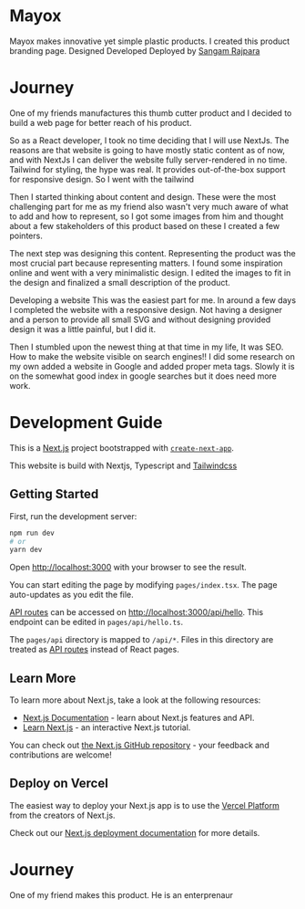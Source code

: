 # Mayox

Mayox makes innovative yet simple plastic products.
I created this product branding page.
Designed Developed Deployed by [Sangam Rajpara](mailto:sangamrajpara@gmail.com)

# Journey
One of my friends manufactures this thumb cutter product and I decided to build a web page for better reach of his product.

So as a React developer, I took no time deciding that I will use NextJs. The reasons are that website is going to have mostly static content as of now, and with NextJs I can deliver the website fully server-rendered in no time. Tailwind for styling, the hype was real. It provides out-of-the-box support for responsive design. So I went with the tailwind

Then I started thinking about content and design. These were the most challenging part for me as my friend also wasn't very much aware of what to add and how to represent, so I got some images from him and thought about a few stakeholders of this product based on these I created a few pointers.

The next step was designing this content. Representing the product was the most crucial part because representing matters. I found some inspiration online and went with a very minimalistic design. I edited the images to fit in the design and finalized a small description of the product.

Developing a website This was the easiest part for me. In around a few days I completed the website with a responsive design. Not having a designer and a person to provide all small SVG and without designing provided design it was a little painful, but I did it.

Then I stumbled upon the newest thing at that time in my life, It was SEO. How to make the website visible on search engines!! I did some research on my own added a website in Google and added proper meta tags. Slowly it is on the somewhat good index in google searches but it does need more work.



# Development Guide

This is a [Next.js](https://nextjs.org/) project bootstrapped with [`create-next-app`](https://github.com/vercel/next.js/tree/canary/packages/create-next-app).

This website is build with Nextjs, Typescript and [Tailwindcss](https://tailwindcss.com/)
## Getting Started

First, run the development server:

```bash
npm run dev
# or
yarn dev
```

Open [http://localhost:3000](http://localhost:3000) with your browser to see the result.

You can start editing the page by modifying `pages/index.tsx`. The page auto-updates as you edit the file.

[API routes](https://nextjs.org/docs/api-routes/introduction) can be accessed on [http://localhost:3000/api/hello](http://localhost:3000/api/hello). This endpoint can be edited in `pages/api/hello.ts`.

The `pages/api` directory is mapped to `/api/*`. Files in this directory are treated as [API routes](https://nextjs.org/docs/api-routes/introduction) instead of React pages.

## Learn More

To learn more about Next.js, take a look at the following resources:

- [Next.js Documentation](https://nextjs.org/docs) - learn about Next.js features and API.
- [Learn Next.js](https://nextjs.org/learn) - an interactive Next.js tutorial.

You can check out [the Next.js GitHub repository](https://github.com/vercel/next.js/) - your feedback and contributions are welcome!

## Deploy on Vercel

The easiest way to deploy your Next.js app is to use the [Vercel Platform](https://vercel.com/new?utm_medium=default-template&filter=next.js&utm_source=create-next-app&utm_campaign=create-next-app-readme) from the creators of Next.js.

Check out our [Next.js deployment documentation](https://nextjs.org/docs/deployment) for more details.

# Journey

One of my friend makes this product. He is an enterprenaur